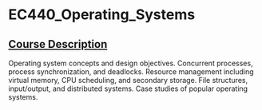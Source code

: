 # EC440_Operating_Systems
## <ins>Course Description</ins>
Operating system concepts and design objectives. Concurrent processes, process synchronization, and deadlocks. Resource management including virtual 
memory, CPU scheduling, and secondary storage. File structures, input/output, and distributed systems. Case studies of popular operating systems.
